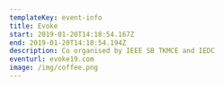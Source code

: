 ```yaml
---
templateKey: event-info
title: Evoke
start: 2019-01-20T14:18:54.167Z
end: 2019-01-20T14:18:54.194Z
description: Co organised by IEEE SB TKMCE and IEDC
eventurl: evoke19.com
image: /img/coffee.png
---
```

